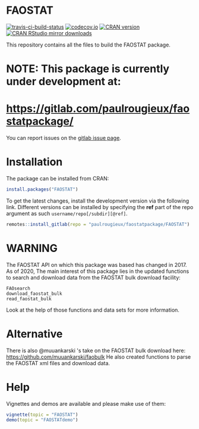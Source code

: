 FAOSTAT
=======
[![travis-ci-build-status](https://travis-ci.org/mkao006/FAOSTATpackage.svg?branch=master)](https://travis-ci.org/mkao006/FAOSTATpackage)
[![codecov.io](https://codecov.io/github/mkao006/FAOSTATpackage/coverage.svg?branch=master)](https://codecov.io/github/mkao006/FAOSTATpackage?branch=master)
[![CRAN version](http://www.r-pkg.org/badges/version/FAOSTAT)](http://cran.rstudio.com/web/packages/FAOSTAT/index.html)
[![CRAN RStudio mirror downloads](http://cranlogs.r-pkg.org/badges/FAOSTAT)](http://cran.r-project.org/web/packages/FAOSTAT/index.html)

This repository contains all the files to build the FAOSTAT package.

# NOTE: This package is currently under development at:
# https://gitlab.com/paulrougieux/faostatpackage/

You can report issues on the [gitlab issue 
page](https://gitlab.com/paulrougieux/faostatpackage/-/issues). 

# Installation

The package can be installed from CRAN:

```r
install.packages("FAOSTAT")
```

To get the latest changes, install the development version via the following link. 
Different versions can be installed by specifying the **ref** part of the repo argument 
as such `username/repo[/subdir][@ref]`.

```r
remotes::install_gitlab(repo = "paulrougieux/faostatpackage/FAOSTAT")
```

# WARNING 

The FAOSTAT API on which this package was based has changed in 2017. As of 2020, The 
main interest of this package lies in the updated functions to search and download data 
from the FAOSTAT bulk download facility:

    FAOsearch
    download_faostat_bulk
    read_faostat_bulk

Look at the help of those functions and data sets for more information.

# Alternative

There is also @muuankarski 's take on the FAOSTAT bulk download here:
https://github.com/muuankarski/faobulk
He also created functions to parse the FAOSTAT xml files and download data.

# Help

Vignettes and demos are available and please make use of them:

```r
vignette(topic = "FAOSTAT")
demo(topic = "FAOSTATdemo")
```


